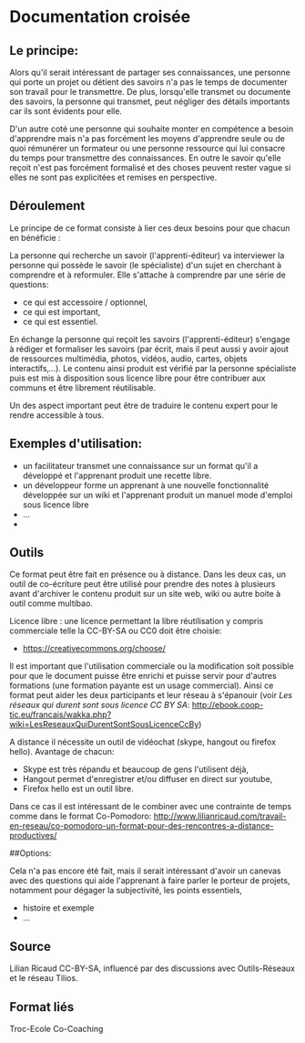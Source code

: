 <!--

---
title: Documentation croisée 
description: Un format où un "expert" instruit un "novice" qui en échange produit une recette sous licence libre.

---

-->


# Documentation croisée

## Le principe: 
    
Alors qu'il serait intéressant de partager ses connaissances, une personne qui porte un projet ou détient des savoirs n'a pas le temps de documenter son travail pour le transmettre. De plus, lorsqu'elle transmet ou documente des savoirs, la personne qui transmet, peut négliger des détails importants car ils sont évidents pour elle.

D'un autre coté une personne qui souhaite monter en compétence a besoin d'apprendre mais n'a pas forcément les moyens d'apprendre seule ou de quoi rémunérer un formateur ou une personne ressource qui lui consacre du temps pour transmettre des connaissances. En outre le savoir qu'elle reçoit n'est pas forcément formalisé et des choses peuvent rester vague si elles ne sont pas explicitées et remises en perspective.

## Déroulement

Le principe de ce format consiste à lier ces deux besoins pour que chacun en bénéficie : 

La personne qui recherche un savoir (l'apprenti-éditeur) va interviewer la personne qui possède le savoir (le spécialiste) d'un sujet en cherchant à comprendre et à reformuler. Elle s'attache à comprendre par une série de questions:
    
   * ce qui est accessoire / optionnel,
   * ce qui est important,
   * ce qui est essentiel. 

En échange la personne qui reçoit les savoirs (l'apprenti-éditeur) s'engage à rédiger et formaliser les savoirs (par écrit, mais il peut aussi y avoir ajout de ressources multimédia, photos, vidéos, audio, cartes, objets interactifs‚...). Le contenu ainsi produit est vérifié par la personne spécialiste puis est mis à disposition sous licence libre pour être contribuer aux communs et être librement réutilisable.

Un des aspect important peut être de traduire le contenu expert pour le rendre accessible à tous.

## Exemples d'utilisation: 

* un facilitateur transmet une connaissance sur un format qu'il a développé et l'apprenant produit une recette libre.
* un développeur forme un apprenant à une nouvelle fonctionnalité développée sur un wiki et l'apprenant produit un manuel mode d'emploi sous licence libre
* ...
* 
## Outils
Ce format peut être fait en présence ou à distance. Dans les deux cas, un outil de co-écriture peut être utilisé pour prendre des notes à plusieurs avant d'archiver le contenu produit sur un site web, wiki ou autre boite à outil comme multibao.

Licence libre : une licence permettant la libre réutilisation y compris commerciale telle la CC-BY-SA ou CC0 doit être choisie:
* https://creativecommons.org/choose/
    
Il est important que l'utilisation commerciale ou la modification soit possible pour que le document puisse être enrichi et puisse servir pour d'autres formations (une formation payante est un usage commercial). Ainsi ce format peut aider les deux participants et leur réseau à s'épanouir (voir _Les réseaux qui durent sont sous licence CC BY SA_: http://ebook.coop-tic.eu/francais/wakka.php?wiki=LesReseauxQuiDurentSontSousLicenceCcBy)

A distance il nécessite un outil de vidéochat (skype, hangout ou firefox hello). Avantage de chacun:
* Skype est très répandu et beaucoup de gens l'utilisent déjà,
* Hangout permet d'enregistrer et/ou diffuser en direct sur youtube,
* Firefox hello est un outil libre.

Dans ce cas il est intéressant de le combiner avec une contrainte de temps comme dans le format Co-Pomodoro: http://www.lilianricaud.com/travail-en-reseau/co-pomodoro-un-format-pour-des-rencontres-a-distance-productives/

##Options:

Cela n'a pas encore été fait, mais il serait intéressant d'avoir un canevas avec des questions qui aide l'apprenant à faire parler le porteur de projets, notamment pour dégager la subjectivité, les points essentiels, 
   * histoire et exemple
   * ...

## Source

Lilian Ricaud CC-BY-SA, influencé par des discussions avec Outils-Réseaux et le réseau Tilios.

## Format liés

Troc-Ecole
Co-Coaching

